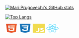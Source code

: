 
[![Mari Prugovechi's GitHub stats](https://github-readme-stats.vercel.app/api?username=mariprugovechi&show_icons=true&theme=tokyonight)](https://github.com/mariprugovechi)

[![Top Langs](https://github-readme-stats.vercel.app/api/top-langs/?username=mariprugovechi&theme=tokyonight)](https://github.com/mariprugovechi)

<div style="display: inline_block">
  <img align="center" alt="html" height="30" width="40" src="https://raw.githubusercontent.com/devicons/devicon/master/icons/html5/html5-original.svg">
  <img align="center" alt="css" height="30" width="40" src="https://raw.githubusercontent.com/devicons/devicon/master/icons/css3/css3-plain.svg">
  <img align="center" alt="js" height="30" width="40" src="https://raw.githubusercontent.com/devicons/devicon/master/icons/javascript/javascript-plain.svg"> 
  <img align="center" alt="react" height="30" width="40" src="https://raw.githubusercontent.com/devicons/devicon/master/icons/react/react-original.svg">
</div>
